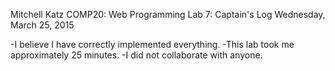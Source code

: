 Mitchell Katz
COMP20: Web Programming
Lab 7: Captain's Log
Wednesday, March 25, 2015

-I believe I have correctly implemented everything.
-This lab took me approximately 25 minutes.
-I did not collaborate with anyone.